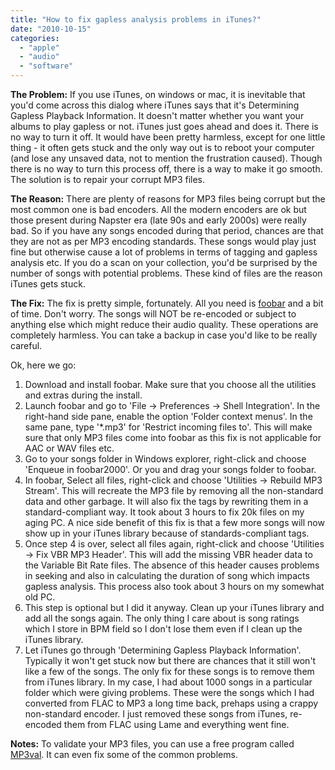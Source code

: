 ```yaml
---
title: "How to fix gapless analysis problems in iTunes?"
date: "2010-10-15"
categories: 
  - "apple"
  - "audio"
  - "software"
---
```


**The Problem:** If you use iTunes, on windows or mac, it is inevitable that you'd come across this dialog where iTunes says that it's Determining Gapless Playback Information. It doesn't matter whether you want your albums to play gapless or not. iTunes just goes ahead and does it. There is no way to turn it off. It would have been pretty harmless, except for one little thing - it often gets stuck and the only way out is to reboot your computer (and lose any unsaved data, not to mention the frustration caused). Though there is no way to turn this process off, there is a way to make it go smooth. The solution is to repair your corrupt MP3 files.

**The Reason:** There are plenty of reasons for MP3 files being corrupt but the most common one is bad encoders. All the modern encoders are ok but those present during Napster era (late 90s and early 2000s) were really bad. So if you have any songs encoded during that period, chances are that they are not as per MP3 encoding standards. These songs would play just fine but otherwise cause a lot of problems in terms of tagging and gapless analysis etc. If you do a scan on your collection, you'd be surprised by the number of songs with potential problems. These kind of files are the reason iTunes gets stuck.

**The Fix:** The fix is pretty simple, fortunately. All you need is [foobar](http://www.foobar2000.org/) and a bit of time. Don't worry. The songs will NOT be re-encoded or subject to anything else which might reduce their audio quality. These operations are completely harmless. You can take a backup in case you'd like to be really careful.

Ok, here we go:

1. Download and install foobar. Make sure that you choose all the utilities and extras during the install.
2. Launch foobar and go to 'File -> Preferences -> Shell Integration'. In the right-hand side pane, enable the option 'Folder context menus'. In the same pane, type '\*.mp3' for 'Restrict incoming files to'. This will make sure that only MP3 files come into foobar as this fix is not applicable for AAC or WAV files etc.
3. Go to your songs folder in Windows explorer, right-click and choose 'Enqueue in foobar2000'. Or you and drag your songs folder to foobar.
4. In foobar, Select all files, right-click and choose 'Utilities -> Rebuild MP3 Stream'. This will recreate the MP3 file by removing all the non-standard data and other garbage. It will also fix the tags by rewriting them in a standard-compliant way. It took about 3 hours to fix 20k files on my aging PC. A nice side benefit of this fix is that a few more songs will now show up in your iTunes library because of standards-compliant tags.
5. Once step 4 is over, select all files again, right-click and choose 'Utilities -> Fix VBR MP3 Header'. This will add the missing VBR header data to the Variable Bit Rate files. The absence of this header causes problems in seeking and also in calculating the duration of song which impacts gapless analysis. This process also took about 3 hours on my somewhat old PC.
6. This step is optional but I did it anyway. Clean up your iTunes library and add all the songs again. The only thing I care about is song ratings which I store in BPM field so I don't lose them even if I clean up the iTunes library.
7. Let iTunes go through 'Determining Gapless Playback Information'. Typically it won't get stuck now but there are chances that it still won't like a few of the songs. The only fix for these songs is to remove them from iTunes library. In my case, I had about 1000 songs in a particular folder which were giving problems. These were the songs which I had converted from FLAC to MP3 a long time back, prehaps using a crappy non-standard encoder. I just removed these songs from iTunes, re-encoded them from FLAC using Lame and everything went fine.

**Notes:** To validate your MP3 files, you can use a free program called [MP3val](http://mp3val.sourceforge.net/). It can even fix some of the common problems.
